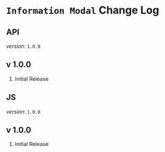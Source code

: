 # `Information Modal` Change Log

## API
*version*: `1.0.0`

## v 1.0.0
1. Initial Release




## JS
*version*: `1.0.0`

## v 1.0.0
1. Initial Release
